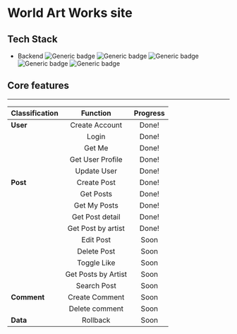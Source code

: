 # World Art Works site
## Tech Stack
- Backend 
![Generic badge](https://img.shields.io/badge/nestjs-8.0.0-E0234E.svg) ![Generic badge](https://img.shields.io/badge/apollo-2.25.2-311C87.svg) ![Generic badge](https://img.shields.io/badge/graphql-15.5.1-E434AA.svg) ![Generic badge](https://img.shields.io/badge/typeorm-0.2.36-FFAC00.svg) ![Generic badge](https://img.shields.io/badge/typescript-4.3.5-3178C6.svg)
## Core features
---

|   Classification  |  Function |  Progress |
|:--------|:--------:|:--------:|
|**User** | Create Account  |Done! |
||Login|Done! |
||Get Me|Done! |
||Get User Profile|Done! |
||Update User|Done! |
|**Post** | Create Post |Done! |
| | Get Posts  |Done!  |
| | Get My Posts  |Done!  |
| | Get Post detail  |Done!  |
| | Get Post by artist  |Done!  |
| | Edit Post  |Soon  |
| | Delete Post  |Soon  |
| | Toggle Like  |Soon  |
| | Get Posts by Artist  |Soon  |
| | Search Post  |Soon  |
|**Comment** | Create Comment  |Soon |
| | Delete comment  |Soon  |
|**Data** | Rollback  |Soon |